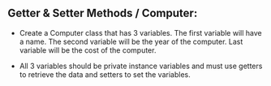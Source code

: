 ## Getter & Setter Methods / Computer: 


- Create a Computer class that has 3 variables. The first variable will have a name. The second variable will be the year of the computer. Last variable will be the cost of the computer.

- All 3 variables should be private instance variables and must use getters to retrieve the data and setters to set the variables.
